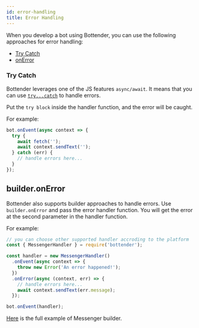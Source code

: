 ```yaml
---
id: error-handling
title: Error Handling
---
```


When you develop a bot using Bottender, you can use the following approaches for error handling:

- [Try Catch](#try-catch)
- [onError](#onerror)

### Try Catch

Bottender leverages one of the JS features `async/await`. It means that you can use [`try...catch`](https://developer.mozilla.org/en-US/docs/Web/JavaScript/Reference/Statements/try...catch) to handle errors.

Put the `try block` inside the handler function, and the error will be caught.

For example:

```js
bot.onEvent(async context => {
  try {
    await fetch('');
    await context.sendText('');
  } catch (err) {
    // handle errors here...
  }
});
```

## builder.onError

Bottender also supports builder approaches to handle errors. Use `builder.onError` and pass the error handler function. You will get the error at the second parameter in the handler function.

For example:

```js
// you can choose other supported handler accroding to the platform
const { MessengerHandler } = require('bottender');

const handler = new MessengerHandler()
  .onEvent(async context => {
    throw new Error('An error happened!');
  })
  .onError(async (context, err) => {
    // handle errors here...
    await context.sendText(err.message);
  });

bot.onEvent(handler);
```

[Here](https://github.com/Yoctol/bottender/tree/v0.15.x/examples/messenger-builder) is the full example of Messenger builder.
